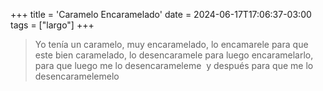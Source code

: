 +++
title = 'Caramelo Encaramelado'
date = 2024-06-17T17:06:37-03:00
tags = ["largo"]
+++

> Yo tenía un caramelo, muy encaramelado, lo encamarele para que este bien caramelado, lo desencaramele para luego encaramelarlo, para que luego me lo desencarameleme  y después para que me lo desencaramelemelo

<!--more-->
